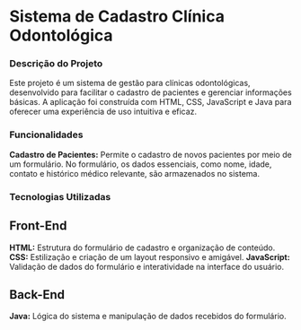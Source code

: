 # Sistema de Cadastro Clínica Odontológica

### Descrição do Projeto
Este projeto é um sistema de gestão para clínicas odontológicas, desenvolvido para facilitar o cadastro de pacientes e gerenciar informações básicas. A aplicação foi construída com HTML, CSS, JavaScript e Java para oferecer uma experiência de uso intuitiva e eficaz.

### Funcionalidades
**Cadastro de Pacientes:** Permite o cadastro de novos pacientes por meio de um formulário. No formulário, os dados essenciais, como nome, idade, contato e histórico médico relevante, são armazenados no sistema.

### Tecnologias Utilizadas
## Front-End
**HTML:** Estrutura do formulário de cadastro e organização de conteúdo.
**CSS:** Estilização e criação de um layout responsivo e amigável.
**JavaScript:** Validação de dados do formulário e interatividade na interface do usuário.

## Back-End
**Java:** Lógica do sistema e manipulação de dados recebidos do formulário.




